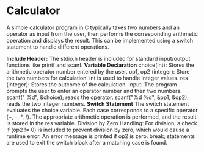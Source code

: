 # Calculator
A simple calculator program in C typically takes two numbers and an operator as input from the user, then performs the corresponding arithmetic operation and displays the result. This can be implemented using a switch statement to handle different operations.

**Include Header:**
  The stdio.h header is included for standard input/output functions like printf and scanf.
**Variable Declaration**
    choice(int): Stores the arithmetic operator number entered by the user.
    op1, op2 (integer): Store the two numbers for calculation. int is used to handle integer values.
    res (integer): Stores the outcome of the calculation.
    Input:
    The program prompts the user to enter an operator number and then two numbers.
    scanf(" %d", &choice); reads the  operator. 
    scanf("%d %d", &op1, &op2); reads the two integer numbers.
**Switch Statement**
  The switch statement evaluates the choice variable.
  Each case corresponds to a specific operator (+, -, *, /).
  The appropriate arithmetic operation is performed, and the result is stored in the res variable.
  Division by Zero Handling: For division, a check if (op2 != 0) is included to prevent division by zero, which would cause a runtime error. An error message is printed if op2 is zero.
  break; statements are used to exit the switch block after a matching case is found.  
